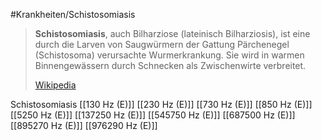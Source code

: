 #Krankheiten/Schistosomiasis

> **Schistosomiasis**, auch Bilharziose (lateinisch Bilharziosis), ist eine durch die Larven von Saugwürmern der Gattung Pärchenegel (Schistosoma) verursachte Wurmerkrankung. Sie wird in warmen Binnengewässern durch Schnecken als Zwischenwirte verbreitet.
>
> [Wikipedia](https://de.wikipedia.org/wiki/Schistosomiasis)

Schistosomiasis
[[130 Hz (E)]]
[[230 Hz (E)]]
[[730 Hz (E)]]
[[850 Hz (E)]]
[[5250 Hz (E)]]
[[137250 Hz (E)]]
[[545750 Hz (E)]]
[[687500 Hz (E)]]
[[895270 Hz (E)]]
[[976290 Hz (E)]]